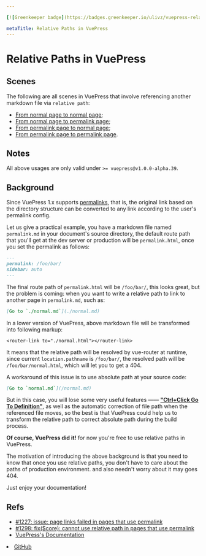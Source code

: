 ```yaml
---

[![Greenkeeper badge](https://badges.greenkeeper.io/ulivz/vuepress-relative-paths.svg)](https://greenkeeper.io/)

metaTitle: Relative Paths in VuePress
---
```


# Relative Paths in VuePress

## Scenes

The following are all scenes in VuePress that involve referencing another markdown file via `relative path`:

- [From normal page to normal page](./normal.md#from-normal-page-to-normal-page);
- [From normal page to permalink page](./normal.md#from-normal-page-to-permalink-page);
- [From permalink page to normal page](./permalink.md#from-permalink-page-to-normal-page);
- [From permalink page to permalink page](./permalink.md#from-permalink-page-to-permalink-page).

## Notes

All above usages are only valid under `>= vuepress@v1.0.0-alpha.39`.

## Background

Since VuePress 1.x supports [permalinks](https://vuepress.vuejs.org/guide/permalinks.html), that is, the original link based on the directory structure can be converted to any link according to the user's permalink config.
 
Let us give a practical example, you have a markdown file named `permalink.md` in your document's source directory, the default route path that you'll get at the dev server or production will be `permalink.html`, once you set the permalink as follows:

````markdown
---
permalink: /foo/bar/
sidebar: auto
---
````

The final route path of `permalink.html` will be `/foo/bar/`, this looks great, but the problem is coming: when you want to write a relative path to link to another page in `permalink.md`, such as:

```markdown
[Go to `./normal.md`](./normal.md)
```

In a lower version of VuePress, above markdown file will be transformed into following markup:

```vue
<router-link to="./normal.html"></router-link>
```

It means that the relative path will be resolved by vue-router at runtime, since current `location.pathname` is `/foo/bar/`, the resolved path will be `/foo/bar/normal.html`, which will let you to get a 404.

A workaround of this issue is to use absolute path at your source code:

```markdown
[Go to `normal.md`](/normal.md)
```

But in this case, you will lose some very useful features —— [**"Ctrl+Click Go To Definition"**](https://code.visualstudio.com/docs/editor/editingevolved#_go-to-definition), as well as the automatic correction of file path when the referenced file moves, so the best is that VuePress could help us to transform the relative path to correct absolute path during the build process.

**Of course, VuePress did it!** for now you're free to use relative paths in VuePress. 

The motivation of introducing the above background is that you need to know that once you use relative paths, you don't have to care about the paths of production environment. and also needn't worry about it may goes 404.
 
Just enjoy your documentation!

## Refs

- [#1227: issue: page links failed in pages that use permalink](https://github.com/vuejs/vuepress/issues/1227)
- [#1298: fix($core): cannot use relative path in pages that use permalink](https://github.com/vuejs/vuepress/issues/1227)
- [VuePress's Documentation](https://vuepress.vuejs.org/)
<li>
<a href="https://github.com/ulivz/vuepress-relative-paths" target="_blank" rel="noopener noreferrer" class="repo-link">
GitHub
<OutboundLink/></a>
</li>


